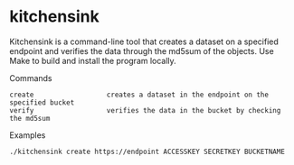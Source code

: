 # kitchensink

Kitchensink is a command-line tool that creates a dataset on a specified endpoint and verifies the data through the 
md5sum of the objects. Use Make to build and install the program locally.


Commands
```
create                  creates a dataset in the endpoint on the specified bucket
verify                  verifies the data in the bucket by checking the md5sum

```

Examples 
```
./kitchensink create https://endpoint ACCESSKEY SECRETKEY BUCKETNAME
```
